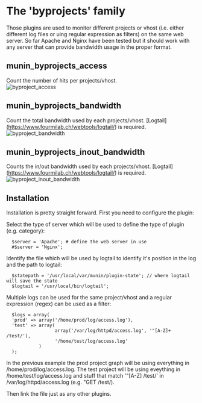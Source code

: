 # The 'byprojects' family
Those plugins are used to monitor different projects or vhost (i.e. either different log files or uing regular expression as filters) on the same web server. So far Apache and Nginx have been tested but it should work with any server that can provide bandwidth usage in the proper format.

## munin_byprojects_access
Count the number of hits per projects/vhost.  
![byproject_access](https://www.mantor.org/~northox/misc/munin-plugins/nginx_byprojects_access1-month.png "byproject_access")

## munin_byprojects_bandwidth
Count the total bandwidth used by each projects/vhost. [Logtail] (https://www.fourmilab.ch/webtools/logtail/) is required.
![byproject_bandwidth](https://www.mantor.org/~northox/misc/munin-plugins/apache_byprojects_bandwidth-month.png "byproject_bandwidth")

## munin_byprojects_inout_bandwidth
Counts the in/out bandwidth used by each projects/vhost. [Logtail] (https://www.fourmilab.ch/webtools/logtail/) is required.
![byproject_inout_bandwidth](https://www.mantor.org/~northox/misc/munin-plugins/apache_byprojects_inout_bandwidth-month.png "byproject_inout_bandwidth")

## Installation
Installation is pretty straight forward. First you need to configure the plugin:

Select the type of server which will be used to define the type of plugin (e.g. category):

      $server = 'Apache'; # define the web server in use
      #$server = 'Nginx';

Identify the file which will be used by logtail to identify it's position in the log and the path to logtail:

      $statepath = '/usr/local/var/munin/plugin-state'; // where logtail will save the state
      $logtail = '/usr/local/bin/logtail';

Multiple logs can be used for the same project/vhost and a regular expression (regex) can be used as a filter:

      $logs = array(
      'prod' => array('/home/prod/log/access.log'),
      'test' => array(
                      array('/var/log/httpd/access.log', '"[A-Z]+ /test/'),
                      '/home/test/log/access.log'
                )
      );

In the previous example the prod project graph will be using everything in /home/prod/log/access.log. The test project will be using eveything in /home/test/log/access.log and stuff that match '"[A-Z] /test/' in /var/log/httpd/access.log (e.g. "GET /test/).

Then link the file just as any other plugins.
